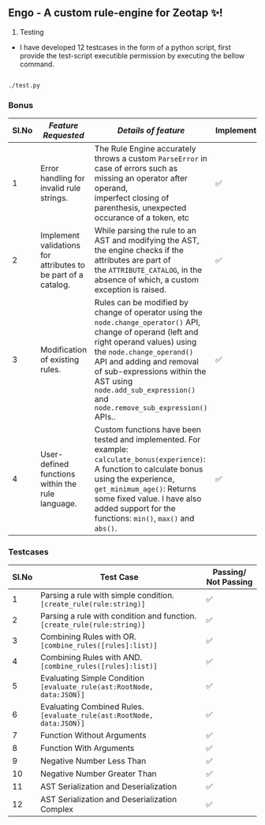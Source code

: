 ## Engo - A custom rule-engine for Zeotap ✨!
1. Testing
- I have developed 12 testcases in the form of a python script, first provide the test-script executible permission by executing the bellow command.
```chmod +x test.py
```
```
./test.py
```
### Bonus

| Sl.No | _Feature Requested_                                           | _Details of feature_                                                                                                                                                                                                                                                                                               | Implemented |
|-------|---------------------------------------------------------------|--------------------------------------------------------------------------------------------------------------------------------------------------------------------------------------------------------------------------------------------------------------------------------------------------------------------|-----------|
| 1     | Error handling for invalid rule strings.                      | The Rule Engine accurately throws a custom `ParseError` in case of errors such as missing an operator after operand, <br>imperfect closing of parenthesis, unexpected occurance of a token, etc                                                                                                                    | ✅         |
| 2     | Implement validations for attributes to be part of a catalog. | While parsing the rule to an AST and modifying the AST, the engine checks if the attributes are part of<br>the `ATTRIBUTE_CATALOG`, in the absence of which, a custom exception is raised.                                                                                                                         | ✅         |
| 3     | Modification of existing rules.                               | Rules can be modified by change of operator using the `node.change_operator()` API, change of operand (left and right operand values) using the `node.change_operand()` API and adding and removal of sub-expressions within the AST using `node.add_sub_expression()` and `node.remove_sub_expression()` APIs..   | ✅         |
| 4     | User-defined functions within the rule language.              | Custom functions have been tested and implemented. For example: `calculate_bonus(experience)`: A function to calculate bonus using the experience, `get_minimum_age()`: Returns some fixed value. I have also added support for the functions: `min()`, `max()` and `abs()`.                                       | ✅         |


### Testcases

| Sl.No | Test Case                                                              | Passing/ Not Passing |
|-------|------------------------------------------------------------------------|----------------------|
| 1     | Parsing a rule with simple condition. `[create_rule(rule:string)]`      | ✅                    |
| 2     | Parsing a rule with condition and function. `[create_rule(rule:string)]` | ✅                    |
| 3     | Combining Rules with OR. `[combine_rules([rules]:list)]`               | ✅                    |
| 4     | Combining Rules with AND. `[combine_rules([rules]:list)]`                | ✅                    |
| 5     | Evaluating Simple Condition `[evaluate_rule(ast:RootNode, data:JSON)]`   | ✅                    |
| 6     | Evaluating Combined Rules. `[evaluate_rule(ast:RootNode, data:JSON)]`    | ✅                    |
| 7     | Function Without Arguments                                             | ✅                    |
| 8     | Function With Arguments                                                | ✅                    |
| 9     | Negative Number Less Than                                              | ✅                    |
| 10    | Negative Number Greater Than                                           | ✅                    |
| 11    | AST Serialization and Deserialization                                  | ✅                    |
| 12    | AST Serialization and Deserialization Complex                          | ✅                    |